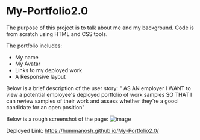 # My-Portfolio2.0

The purpose of this project is to talk about me and my background. Code is from scratch using HTML and CSS tools.

The portfolio includes:

- My name
- My Avatar
- Links to my deployed work
- A Responsive layout

Below is a brief description of the user story: 
" AS AN employer
I WANT to view a potential employee's deployed portfolio of work samples
SO THAT I can review samples of their work and assess whether they're a good candidate for an open position" 

Below is a rough screenshot of the page:
![image](https://user-images.githubusercontent.com/93604239/146657833-75b91a24-ce0b-44a1-9b99-a5df569becc3.png)

Deployed Link: https://hummanosh.github.io/My-Portfolio2.0/
